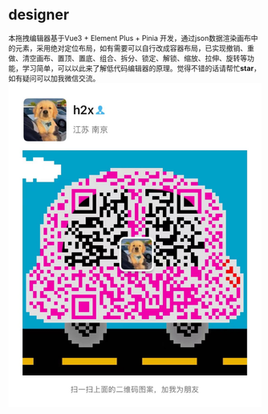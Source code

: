 # designer
本拖拽编辑器基于Vue3 + Element Plus + Pinia 开发，通过json数据渲染画布中的元素，采用绝对定位布局，如有需要可以自行改成容器布局，已实现撤销、重做、清空画布、置顶、置底、组合、拆分、锁定、解锁、缩放、拉伸、旋转等功能，学习简单，可以以此来了解低代码编辑器的原理。觉得不错的话请帮忙**star**，如有疑问可以加我微信交流。
![微信](./wx.jpeg)
